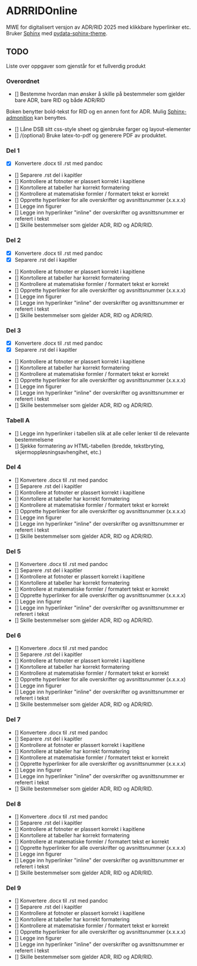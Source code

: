 # ADRRIDOnline

MWE for digitalisert versjon av ADR/RID 2025 med klikkbare hyperlinker etc.
Bruker [Sphinx](https://www.sphinx-doc.org/en/master/index.html) med [pydata-sphinx-theme](https://pydata-sphinx-theme.readthedocs.io/en/stable/index.html). 

## TODO

Liste over oppgaver som gjenstår for et fullverdig produkt

### Overordnet

- [] Bestemme hvordan man ønsker å skille på bestemmeler som gjelder bare ADR, bare RID og både ADR/RID

Boken benytter bold-tekst for RID og en annen font for ADR. Mulig [Sphinx-admonition](https://pydata-sphinx-theme.readthedocs.io/en/stable/examples/kitchen-sink/admonitions.html) kan benyttes.

- [] Låne DSB sitt css-style sheet og gjenbruke farger og layout-elementer
- [] /(optional) Bruke latex-to-pdf og generere PDF av produktet. 



### Del 1

- [x] Konvertere .docx til .rst med pandoc
- [] Separere .rst del i kapitler
- [] Kontrollere at fotnoter er plassert korrekt i kapitlene
- [] Konrtollere at tabeller har korrekt formatering
- [] Kontrollere at matematiske formler / formatert tekst er korrekt
- [] Opprette hyperlinker for alle overskrifter og avsnittsnummer (x.x.x.x)
- [] Legge inn figurer
- [] Legge inn hyperlinker "inline" der overskrifter og avsnittsnummer er referert i tekst
- [] Skille bestemmelser som gjelder ADR, RID og ADR/RID.

### Del 2

- [x] Konvertere .docx til .rst med pandoc
- [x] Separere .rst del i kapitler
- [] Kontrollere at fotnoter er plassert korrekt i kapitlene
- [] Konrtollere at tabeller har korrekt formatering
- [] Kontrollere at matematiske formler / formatert tekst er korrekt
- [] Opprette hyperlinker for alle overskrifter og avsnittsnummer (x.x.x.x)
- [] Legge inn figurer
- [] Legge inn hyperlinker "inline" der overskrifter og avsnittsnummer er referert i tekst
- [] Skille bestemmelser som gjelder ADR, RID og ADR/RID.

### Del 3

- [x] Konvertere .docx til .rst med pandoc
- [x] Separere .rst del i kapitler
- [] Kontrollere at fotnoter er plassert korrekt i kapitlene
- [] Konrtollere at tabeller har korrekt formatering
- [] Kontrollere at matematiske formler / formatert tekst er korrekt
- [] Opprette hyperlinker for alle overskrifter og avsnittsnummer (x.x.x.x)
- [] Legge inn figurer
- [] Legge inn hyperlinker "inline" der overskrifter og avsnittsnummer er referert i tekst
- [] Skille bestemmelser som gjelder ADR, RID og ADR/RID.

### Tabell A

- [] Legge inn hyperlinker i tabellen slik at alle celler lenker til de relevante bestemmelsene
- [] Sjekke formatering av HTML-tabellen (bredde, tekstbryting, skjermoppløsningsavhengihet, etc.)

### Del 4

- [] Konvertere .docx til .rst med pandoc
- [] Separere .rst del i kapitler
- [] Kontrollere at fotnoter er plassert korrekt i kapitlene
- [] Konrtollere at tabeller har korrekt formatering
- [] Kontrollere at matematiske formler / formatert tekst er korrekt
- [] Opprette hyperlinker for alle overskrifter og avsnittsnummer (x.x.x.x)
- [] Legge inn figurer
- [] Legge inn hyperlinker "inline" der overskrifter og avsnittsnummer er referert i tekst
- [] Skille bestemmelser som gjelder ADR, RID og ADR/RID.

### Del 5

- [] Konvertere .docx til .rst med pandoc
- [] Separere .rst del i kapitler
- [] Kontrollere at fotnoter er plassert korrekt i kapitlene
- [] Konrtollere at tabeller har korrekt formatering
- [] Kontrollere at matematiske formler / formatert tekst er korrekt
- [] Opprette hyperlinker for alle overskrifter og avsnittsnummer (x.x.x.x)
- [] Legge inn figurer
- [] Legge inn hyperlinker "inline" der overskrifter og avsnittsnummer er referert i tekst
- [] Skille bestemmelser som gjelder ADR, RID og ADR/RID.

### Del 6

- [] Konvertere .docx til .rst med pandoc
- [] Separere .rst del i kapitler
- [] Kontrollere at fotnoter er plassert korrekt i kapitlene
- [] Konrtollere at tabeller har korrekt formatering
- [] Kontrollere at matematiske formler / formatert tekst er korrekt
- [] Opprette hyperlinker for alle overskrifter og avsnittsnummer (x.x.x.x)
- [] Legge inn figurer
- [] Legge inn hyperlinker "inline" der overskrifter og avsnittsnummer er referert i tekst
- [] Skille bestemmelser som gjelder ADR, RID og ADR/RID.

### Del 7

- [] Konvertere .docx til .rst med pandoc
- [] Separere .rst del i kapitler
- [] Kontrollere at fotnoter er plassert korrekt i kapitlene
- [] Konrtollere at tabeller har korrekt formatering
- [] Kontrollere at matematiske formler / formatert tekst er korrekt
- [] Opprette hyperlinker for alle overskrifter og avsnittsnummer (x.x.x.x)
- [] Legge inn figurer
- [] Legge inn hyperlinker "inline" der overskrifter og avsnittsnummer er referert i tekst
- [] Skille bestemmelser som gjelder ADR, RID og ADR/RID.

### Del 8

- [] Konvertere .docx til .rst med pandoc
- [] Separere .rst del i kapitler
- [] Kontrollere at fotnoter er plassert korrekt i kapitlene
- [] Konrtollere at tabeller har korrekt formatering
- [] Kontrollere at matematiske formler / formatert tekst er korrekt
- [] Opprette hyperlinker for alle overskrifter og avsnittsnummer (x.x.x.x)
- [] Legge inn figurer
- [] Legge inn hyperlinker "inline" der overskrifter og avsnittsnummer er referert i tekst
- [] Skille bestemmelser som gjelder ADR, RID og ADR/RID.

### Del 9

- [] Konvertere .docx til .rst med pandoc
- [] Separere .rst del i kapitler
- [] Kontrollere at fotnoter er plassert korrekt i kapitlene
- [] Konrtollere at tabeller har korrekt formatering
- [] Kontrollere at matematiske formler / formatert tekst er korrekt
- [] Opprette hyperlinker for alle overskrifter og avsnittsnummer (x.x.x.x)
- [] Legge inn figurer
- [] Legge inn hyperlinker "inline" der overskrifter og avsnittsnummer er referert i tekst
- [] Skille bestemmelser som gjelder ADR, RID og ADR/RID.
